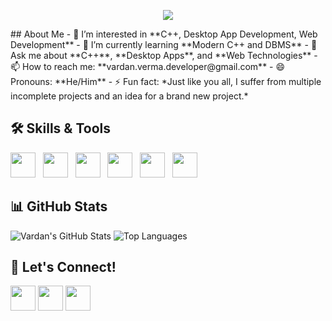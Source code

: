 <p align="center"><img src="https://git-profile-readme-banner.vercel.app/api/python?username=VardanVerma&txt=Your%20fellow%20software%engineer"></p>
## About Me
- 👀 I’m interested in **C++, Desktop App Development, Web Development**
- 🌱 I’m currently learning **Modern C++ and DBMS**
- 💬 Ask me about **C++**, **Desktop Apps**, and **Web Technologies**
- 📫 How to reach me: **vardan.verma.developer@gmail.com**
- 😄 Pronouns: **He/Him**
- ⚡ Fun fact: *Just like you all, I suffer from multiple incomplete projects and an idea for a brand new project.*

## 🛠️ Skills & Tools
<img src="https://cdn.jsdelivr.net/gh/devicons/devicon/icons/cplusplus/cplusplus-original.svg" width="40" height="40"/> &nbsp;
<img src="https://cdn.jsdelivr.net/gh/devicons/devicon/icons/html5/html5-original.svg" width="40" height="40"/> &nbsp;
<img src="https://cdn.jsdelivr.net/gh/devicons/devicon/icons/css3/css3-original.svg" width="40" height="40"/> &nbsp;
<img src="https://cdn.jsdelivr.net/gh/devicons/devicon/icons/javascript/javascript-original.svg" width="40" height="40"/> &nbsp;
<img src="https://cdn.jsdelivr.net/gh/devicons/devicon/icons/git/git-original.svg" width="40" height="40"/> &nbsp;
<img src="https://cdn.jsdelivr.net/gh/devicons/devicon/icons/vscode/vscode-original.svg" width="40" height="40"/>

## 📊 GitHub Stats
![Vardan's GitHub Stats](https://github-readme-stats.vercel.app/api?username=vardan-developer&show_icons=true&theme=radical)
![Top Languages](https://github-readme-stats.vercel.app/api/top-langs/?username=vardan-developer&layout=compact&theme=radical)

## 🤝 Let's Connect!
[<img src="https://cdn.jsdelivr.net/gh/devicons/devicon/icons/linkedin/linkedin-original.svg" width="40" height="40"/>](https://www.linkedin.com/in/vaardanverma)
[<img src="https://cdn.jsdelivr.net/gh/devicons/devicon/icons/twitter/twitter-original.svg" width="40" height="40"/>](https://twitter.com/Vardan__Verma/)
[<img src="https://img.icons8.com/color/48/000000/gmail--v1.png" width="40" height="40"/>](mailto:vardan.verma.developer@gmail.com)
